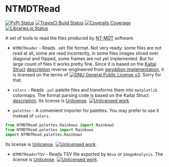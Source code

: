 NTMDTRead
==========
[![PyPi Status](https://img.shields.io/pypi/v/NTMDTRead.svg)](https://pypi.python.org/pypi/NTMDTRead)
[![TravisCI Build Status](https://travis-ci.org/KOLANICH/NTMDTRead.svg?branch=master)](https://travis-ci.org/KOLANICH/NTMDTRead)
[![Coveralls Coverage](https://img.shields.io/coveralls/KOLANICH/NTMDTRead.svg)](https://coveralls.io/r/KOLANICH/NTMDTRead)
[![Libraries.io Status](https://img.shields.io/librariesio/github/KOLANICH/NTMDTRead.svg)](https://libraries.io/github/KOLANICH/NTMDTRead)

A set of tools to read the files produced by [NT-MDT](http://www.ntmdt-si.ru/) software.

* ```NTMDTReader``` - Reads ```.mdt``` file format. Not very ready: some files are not read at all, some are read incorrectly, in some files images sliced over diagonal and flipped, some frames are not yet implemented. But for large count of files it works pretty fine. Since it is based on the [Kaitai Struct](https://github.com/kaitai-io/kaitai_struct) [description](https://github.com/kaitai-io/kaitai_struct_formats/blob/master/scientific/nt_mdt/nt_mdt.ksy) reverse-engineered from [gwyddion implementation](https://svn.code.sf.net/p/gwyddion/code/trunk/gwyddion/modules/file/nt-mdt.c), it is licensed on the terms of [![GNU General Public License v3](https://www.gnu.org/graphics/gplv3-88x31.png)](./gpl-3.0.md). Sorry for that.

* ```colors``` - Reads ```.pal``` palette files and transforms them into ```matplotlib``` colormaps. The format parsing code is based on the Kaitai Struct [description](https://github.com/kaitai-io/kaitai_struct_formats/blob/master/scientific/nt_mdt/nt_mdt_pal.ksy). Its license is [Unlicense](https://unlicense.org/). [![Unlicensed work](https://raw.githubusercontent.com/unlicense/unlicense.org/master/static/favicon.png)](https://unlicense.org/).

* ```palettes``` - A convenient importer for palettes. You may prefer to use it instead of ```colors```.
```python
from NTMDTRead.palettes.Rainbows import Rainbow1
from NTMDTRead.palettes import Rainbows
import NTMDTRead.palettes.Rainbows
```
Its license is [Unlicense](https://unlicense.org/). [![Unlicensed work](https://raw.githubusercontent.com/unlicense/unlicense.org/master/static/favicon.png)](https://unlicense.org/).

* ```NTMDTReaderTSV``` - Reads TSV file exported by ```Nova``` or ```ImageAnalysis```. The license is [Unlicense](https://unlicense.org/). [![Unlicensed work](https://raw.githubusercontent.com/unlicense/unlicense.org/master/static/favicon.png)](https://unlicense.org/).

